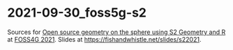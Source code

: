 
# 2021-09-30_foss5g-s2

Sources for [Open source geometry on the sphere using S2 Geometry and R](https://callforpapers.2021.foss4g.org/foss4g2021/talk/7TDHWD/) at [FOSS4G 2021](https://2021.foss4g.org/). Slides at <https://fishandwhistle.net/slides/s22021>.
